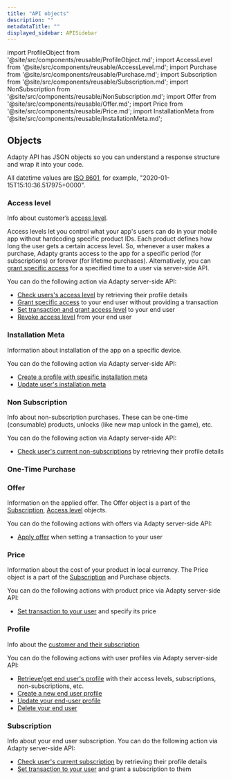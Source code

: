 ```yaml
---
title: "API objects"
description: ""
metadataTitle: ""
displayed_sidebar: APISidebar
---
```


import ProfileObject from '@site/src/components/reusable/ProfileObject.md';
import AccessLevel from '@site/src/components/reusable/AccessLevel.md';
import Purchase from '@site/src/components/reusable/Purchase.md';
import Subscription from '@site/src/components/reusable/Subscription.md';
import NonSubscription from '@site/src/components/reusable/NonSubscription.md';
import Offer from '@site/src/components/reusable/Offer.md';
import Price from '@site/src/components/reusable/Price.md';
import InstallationMeta from '@site/src/components/reusable/InstallationMeta.md';

## Objects

Adapty API has JSON objects so you can understand a response structure and wrap it into your code.

All datetime values are [ISO 8601](https://en.wikipedia.org/wiki/ISO_8601), for example, "2020-01-15T15:10:36.517975+0000".

### Access level

Info about customer’s [access level](access-level). 

Access levels let you control what your app's users can do in your mobile app without hardcoding specific product IDs. Each product defines how long the user gets a certain access level. So, whenever a user makes a purchase, Adapty grants access to the app for a specific period (for subscriptions) or forever (for lifetime purchases). Alternatively, you can [grant specific access](server-side-api-specs#grant-access-level) for a specified time to a user via server-side API.

You can do the following action via Adapty server-side API:

- [Check users's access level](server-side-api-specs#retrieve-profile) by retrieving their profile details
- [Grant specific access](server-side-api-specs#grant-access-level) to your end user without providing a transaction
- [Set transaction and grant access level](server-side-api-specs#set-transaction) to your end user
- [Revoke access level](server-side-api-specs#revoke-access-level) from your end user

<AccessLevel />

### Installation Meta

Information about installation of the app on a specific device. 

You can do the following action via Adapty server-side API:

- [Create a profile with spesific installation meta](server-side-api-specs#create-profile)
- [Update user's installation meta](server-side-api-specs#update-profile)

<InstallationMeta />

### Non Subscription

Info about non-subscription purchases. These can be one-time \(consumable\) products, unlocks \(like new map unlock in the game\), etc.  

You can do the following action via Adapty server-side API:

- [Check user's current non-subscriptions](server-side-api-specs#retrieve-profile) by retrieving their profile details

<NonSubscription />

### One-Time Purchase

<Purchase />

### Offer

Information on the applied offer. The Offer object is a part of the  [Subscription](server-side-api-objects#subscription), [Access level](server-side-api-objects#access-level) objects.

You can do the following actions with offers via Adapty server-side API:

- [Apply offer](server-side-api-specs#set-transaction) when setting a transaction to your user

<Offer />

### Price

Information about the cost of your product in local currency. The Price object is a part of the  [Subscription](server-side-api-objects#subscription) and Purchase objects.

You can do the following actions with product price via Adapty server-side API:

- [Set transaction to your user](server-side-api-specs#set-transaction) and specify its price

<Price />

### Profile

Info about the [customer and their subscription](server-side-api-objects#profile)

You can do the following actions with user profiles via Adapty server-side API:

- [Retrieve/get end user's profile](server-side-api-specs#retrieve-profile) with their access levels, subscriptions, non-subscriptions, etc.
- [Create a new end user profile](server-side-api-specs#create-profile)
- [Update your end-user profile](server-side-api-specs#update-profile)
- [Delete your end user](server-side-api-specs#delete-profile)

<ProfileObject />

### Subscription

Info about your end user subscription.  You can do the following action via Adapty server-side API:

- [Check user's current subscription](server-side-api-specs#retrieve-profile) by retrieving their profile details
- [Set transaction to your user](server-side-api-specs#set-transaction) and grant a subscription to them

<Subscription />
